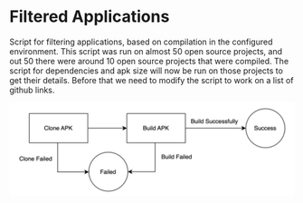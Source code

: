 # Filtered Applications

Script for filtering applications, based on compilation in the configured environment. This script was run on almost 50 open 
source projects, and out 50 there were around 10 open source projects that were compiled. The script for dependencies and apk
size will now be run on those projects to get their details. Before that we need to modify the script to work on a list of 
github links. 

![drawing](assests/filtered_flow.png)
